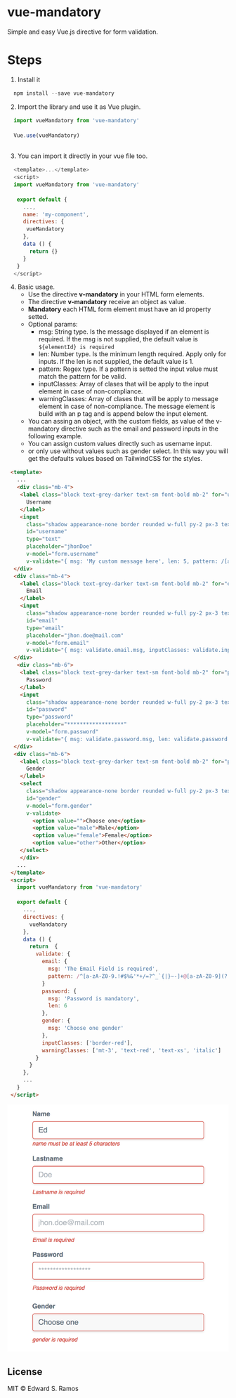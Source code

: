 # vue-mandatory

Simple and easy Vue.js directive for form validation.

# Steps

1. Install it

```javascript
  npm install --save vue-mandatory
```

2. Import the library and use it as Vue plugin.

```javascript
  import vueMandatory from 'vue-mandatory'

  Vue.use(vueMandatory)
  
```
3. You can import it directly in your vue file too.

```javascript
  <template>...</template>
  <script>
  import vueMandatory from 'vue-mandatory'

   export default {
     ...,
     name: 'my-component',
     directives: {
      vueMandatory
     },
     data () {
       return {}
     }
   }
  </script>
```

4. Basic usage.
    * Use the directive **v-mandatory** in your HTML form elements.
    * The directive **v-mandatory** receive an object as value.
    * **Mandatory** each HTML form element must have an id property setted.
    * Optional params:
      * msg: String type. Is the message displayed if an element is required. If the msg is not supplied, the default value is `${elementId} is required`
      * len: Number type. Is the minimum length required. Apply only for inputs. If the len is not supplied, the default value is 1.
      * pattern: Regex type. If a pattern is setted the input value must match the pattern for be valid.
      * inputClasses: Array of clases that will be apply to the input element in case of non-compliance.
      * warningClasses: Array of clases that will be apply to message element in case of non-compliance. The message element is build with an p tag and is append below the input element.
    * You can assing an object, with the custom fields, as value of the v-mandatory directive such as the email and password inputs in the following example.
    * You can assign custom values directly such as username input.
    * or only use without values such as gender select. In this way you will get the defaults values based on TailwindCSS for the styles.
```html
 <template>
   ...
   <div class="mb-4">
    <label class="block text-grey-darker text-sm font-bold mb-2" for="username">
      Username
    </label>
    <input
      class="shadow appearance-none border rounded w-full py-2 px-3 text-grey-darker leading-tight focus:outline-none focus:shadow-outline"
      id="username"
      type="text"
      placeholder="jhonDoe"
      v-model="form.username"
      v-validate="{ msg: 'My custom message here', len: 5, pattern: /[a-zA-Z]{5, 10}/i inputClasses: ['error'], warningClasses: ['background-red', 'text-bold'] }"/>
  </div>
  <div class="mb-4">
    <label class="block text-grey-darker text-sm font-bold mb-2" for="email">
      Email
    </label>
    <input
      class="shadow appearance-none border rounded w-full py-2 px-3 text-grey-darker leading-tight focus:outline-none focus:shadow-outline"
      id="email"
      type="email"
      placeholder="jhon.doe@mail.com"
      v-model="form.email"
      v-validate="{ msg: validate.email.msg, inputClasses: validate.inputClasses, warningClasses: validate.warningClasses, pattern: validate.email.pattern }" />
  </div>
   <div class="mb-6">
    <label class="block text-grey-darker text-sm font-bold mb-2" for="password">
      Password
    </label>
    <input
      class="shadow appearance-none border rounded w-full py-2 px-3 text-grey-darker leading-tight focus:outline-none focus:shadow-outline"
      id="password"
      type="password"
      placeholder="******************"
      v-model="form.password"
      v-validate="{ msg: validate.password.msg, len: validate.password.len, inputClasses: validate.inputClasses, warningClasses: validate.warningClasses }" />
  </div>
  <div class="mb-6">
    <label class="block text-grey-darker text-sm font-bold mb-2" for="password">
      Gender
    </label>
    <select
      class="shadow appearance-none border rounded w-full py-2 px-3 text-grey-darker leading-tight focus:outline-none focus:shadow-outline"
      id="gender"
      v-model="form.gender"
      v-validate>
        <option value="">Choose one</option>
        <option value="male">Male</option>
        <option value="female">Female</option>
        <option value="other">Other</option>
    </select>
    </div>
   ...
 </template>
 <script>
   import vueMandatory from 'vue-mandatory'

   export default {
     ...,
     directives: {
       vueMandatory
     },
     data () {
       return  {
         validate: {
           email: {
             msg: 'The Email Field is required',
             pattern: /^[a-zA-Z0-9.!#$%&'*+/=?^_`{|}~-]+@[a-zA-Z0-9](?:[a-zA-Z0-9-]{0,61}[a-zA-Z0-9])?(?:\.[a-zA-Z0-9](?:[a-zA-Z0-9-]{0,61}[a-zA-Z0-9])?)*$/i
           }
           password: {
             msg: 'Password is mandatory',
             len: 6
           },
           gender: {
             msg: 'Choose one gender'
           },
           inputClasses: ['border-red'],
           warningClasses: ['mt-3', 'text-red', 'text-xs', 'italic']
         }
       }
     },
     ...
   }
 </script>
```

![](form.png)

## License

MIT © Edward S. Ramos

